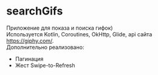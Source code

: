 # searchGifs

Приложение для показа и поиска гифок)  
Используется Kotlin, Coroutines, OkHttp, Glide, api сайта https://giphy.com/.  
Дополнительно реализовано:  
  - Пагинация  
  - Жест Swipe-to-Refresh
